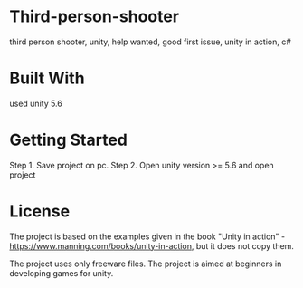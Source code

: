 # Third-person-shooter
third person shooter, unity, help wanted, good first issue, unity in action, c#

# Built With
used unity 5.6

# Getting Started
Step 1. Save project on pc.
Step 2. Open unity version >= 5.6 and open project

# License
The project is based on the examples given in the book "Unity in action" - https://www.manning.com/books/unity-in-action, but it does not copy them.

The project uses only freeware files.
The project is aimed at beginners in developing games for unity.


